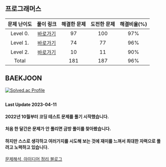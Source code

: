 ## 프로그래머스

| 문제 난이도 | 풀이 링크 | 해결한 문제 | 도전한 문제 | 해결비율(%) |
| :--: |:--: |:--: |:--: |:--: |
|Level 0.|[바로가기](https://github.com/kangsh9107/CodingTest-Study/blob/main/CodingTest-Java/Level0.md)|97|100|97%|
|Level 1.|[바로가기](https://github.com/kangsh9107/CodingTest-Study/blob/main/CodingTest-Java/Level1.md)|74|77|96%|
|Level 2.|[바로가기](https://github.com/kangsh9107/CodingTest-Study/blob/main/CodingTest-Java/Level2.md)|10|11|90%|
|Total||181|187|96%|

## BAEKJOON

[![Solved.ac Profile](http://mazassumnida.wtf/api/generate_badge?boj=lushhush)](https://solved.ac/lushhush)

##
#### Last Update 2023-04-11
#### 2022년 10월부터 코딩 테스트 문제를 풀기 시작했습니다.
#### 처음 한 달간은 문제가 안 풀리면 금방 풀이를 찾아봤습니다.
#### 하지만 스스로 생각하고 여러가지를 시도해 보는 것에 재미를 느껴서 최대한 자력으로 풀려고 노력하고 있습니다.
[문제해석, 아이디어 정리 블로그](https://lush-hush.tistory.com/)
